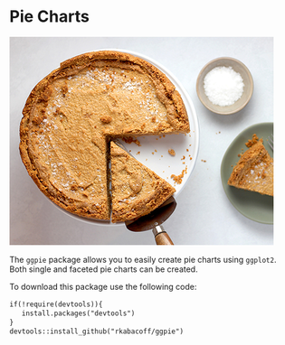 # Pie Charts

![](image.jpg)

The `ggpie` package allows you to easily create pie charts using `ggplot2`. Both
single and faceted pie charts can be created.


To download this package use the following code:

```
if(!require(devtools)){
   install.packages("devtools")
}
devtools::install_github("rkabacoff/ggpie")
```
